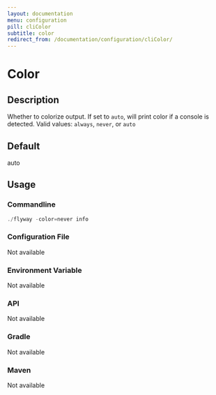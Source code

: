 ```yaml
---
layout: documentation
menu: configuration
pill: cliColor
subtitle: color
redirect_from: /documentation/configuration/cliColor/
---
```


# Color

## Description
Whether to colorize output. If set to `auto`, will print color if a console is detected. Valid values: `always`, `never`, or `auto`

## Default
auto

## Usage

### Commandline
```powershell
./flyway -color=never info
```

### Configuration File
Not available

### Environment Variable
Not available

### API
Not available

### Gradle
Not available

### Maven
Not available